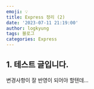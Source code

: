 ```yaml
---
emoji: 💡
title: Express 정리 (2)
date: '2023-07-11 21:19:00'
author: logkyung
tags: 블로그
categories: Express
---
```


## 1. 테스트 글입니다.

변경사항이 잘 반영이 되어야 할텐데...
